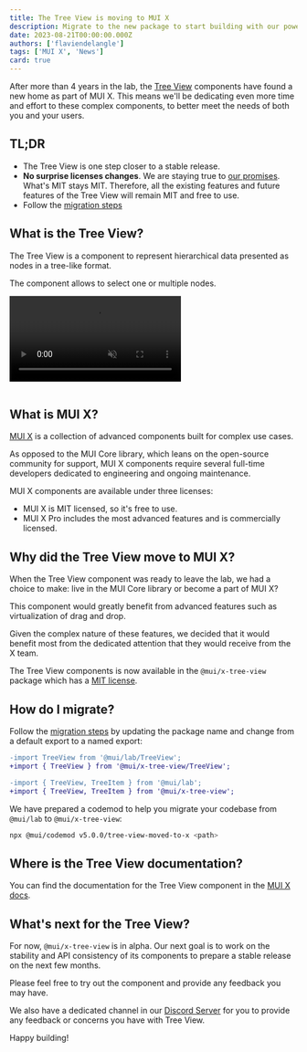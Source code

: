 ```yaml
---
title: The Tree View is moving to MUI X
description: Migrate to the new package to start building with our powerful Tree View, now part of MUI X. Previously released MIT components will stay MIT.
date: 2023-08-21T00:00:00.000Z
authors: ['flaviendelangle']
tags: ['MUI X', 'News']
card: true
---
```


After more than 4 years in the lab, the [Tree View](https://mui.com/x/react-tree-view/) components have found a new home as part of MUI X.
This means we'll be dedicating even more time and effort to these complex components, to better meet the needs of both you and your users.

## TL;DR

- The Tree View is one step closer to a stable release.
- **No surprise licenses changes**. We are staying true to [our promises](https://mui-org.notion.site/Stewardship-542a2226043d4f4a96dfb429d16cf5bd).
  What's MIT stays MIT.
  Therefore, all the existing features and future features of the Tree View will remain MIT and free to use.
- Follow the [migration steps](/x/migration/migration-tree-view-lab/)

## What is the Tree View?

The Tree View is a component to represent hierarchical data presented as nodes in a tree-like format.

The component allows to select one or multiple nodes.

<video preload="metadata" style="margin-bottom: 16px;" autoplay muted loop>
  <source src="/static/blog/lab-tree-view-to-mui-x/treeview.mov" type="video/mp4">
</video>

## What is MUI X?

[MUI X](/x/) is a collection of advanced components built for complex use cases.

As opposed to the MUI Core library, which leans on the open-source community for support, MUI X components require several full-time developers dedicated to engineering and ongoing maintenance.

MUI X components are available under three licenses:

- MUI X is MIT licensed, so it's free to use.
- MUI X Pro includes the most advanced features and is commercially licensed.

## Why did the Tree View move to MUI X?

When the Tree View component was ready to leave the lab, we had a choice to make: live in the MUI Core library or become a part of MUI X?

This component would greatly benefit from advanced features such as virtualization of drag and drop.

Given the complex nature of these features, we decided that it would benefit most from the dedicated attention that they would receive from the X team.

The Tree View components is now available in the `@mui/x-tree-view` package which has a [MIT license](https://unpkg.com/browse/@mui/x-tree-view/LICENSE).

## How do I migrate?

Follow the [migration steps](/x/migration/migration-tree-view-lab/) by updating the package name and change from a default export to a named export:

```diff
-import TreeView from '@mui/lab/TreeView';
+import { TreeView } from '@mui/x-tree-view/TreeView';

-import { TreeView, TreeItem } from '@mui/lab';
+import { TreeView, TreeItem } from '@mui/x-tree-view';
```

We have prepared a codemod to help you migrate your codebase from `@mui/lab` to `@mui/x-tree-view`:

```bash
npx @mui/codemod v5.0.0/tree-view-moved-to-x <path>
```

## Where is the Tree View documentation?

You can find the documentation for the Tree View component in the [MUI X docs](/x/react-tree-view/).

## What's next for the Tree View?

For now, `@mui/x-tree-view` is in alpha.
Our next goal is to work on the stability and API consistency of its components to prepare a stable release on the next few months.

Please feel free to try out the component and provide any feedback you may have.

We also have a dedicated channel in our [Discord Server](https://mui.com/r/discord/) for you to provide any feedback or concerns you have with Tree View.

Happy building!
